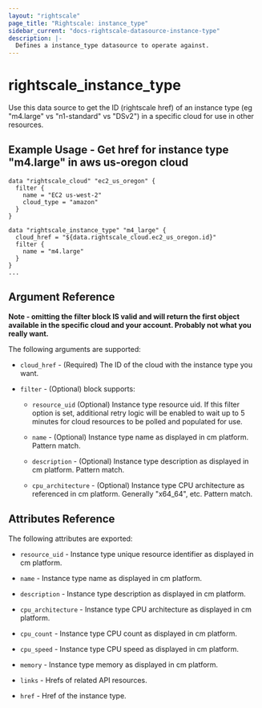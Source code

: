 ```yaml
---
layout: "rightscale"
page_title: "Rightscale: instance_type"
sidebar_current: "docs-rightscale-datasource-instance-type"
description: |-
  Defines a instance_type datasource to operate against.
---
```


# rightscale_instance_type

Use this data source to get the ID (rightscale href) of an instance type (eg "m4.large" vs "n1-standard" vs "DSv2") in a specific cloud for use in other resources.

## Example Usage - Get href for instance type "m4.large" in aws us-oregon cloud

```hcl
data "rightscale_cloud" "ec2_us_oregon" {
  filter {
    name = "EC2 us-west-2"
    cloud_type = "amazon"
  }
}

data "rightscale_instance_type" "m4_large" {
  cloud_href = "${data.rightscale_cloud.ec2_us_oregon.id}"
  filter {
    name = "m4.large"
  }
}
...
```

## Argument Reference

**Note - omitting the filter block IS valid and will return the first object available in the specific cloud and your account.  Probably not what you really want.**

The following arguments are supported:

* `cloud_href` - (Required) The ID of the cloud with the instance type you want.

* `filter` - (Optional) block supports:

  * `resource_uid` (Optional) Instance type resource uid.  If this filter option is set, additional retry logic will be enabled to wait up to 5 minutes for cloud resources to be polled and populated for use.

  * `name` - (Optional) Instance type name as displayed in cm platform.  Pattern match.

  * `description` - (Optional) Instance type description as displayed in cm platform.  Pattern match.

  * `cpu_architecture` - (Optional) Instance type CPU architecture as referenced in cm platform.  Generally "x64_64", etc.  Pattern match.

## Attributes Reference

The following attributes are exported:

* `resource_uid` - Instance type unique resource identifier as displayed in cm platform.

* `name` - Instance type name as displayed in cm platform.

* `description` - Instance type description as displayed in cm platform.

* `cpu_architecture` - Instance type CPU architecture as displayed in cm platform.

* `cpu_count` - Instance type CPU count as displayed in cm platform.

* `cpu_speed` - Instance type CPU speed as displayed in cm platform.

* `memory` - Instance type memory as displayed in cm platform.

* `links` - Hrefs of related API resources.

* `href` - Href of the instance type.
